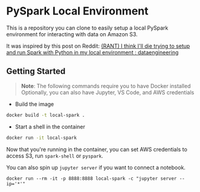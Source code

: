 # PySpark Local Environment

This is a repository you can clone to easily setup a local PySpark environment for interacting with data on Amazon S3.

It was inspired by this post on Reddit: [(RANT) I think I'll die trying to setup and run Spark with Python in my local environment : dataengineering](https://www.reddit.com/r/dataengineering/comments/10njfnd/rant_i_think_ill_die_trying_to_setup_and_run/)

## Getting Started

> **Note**: The following commands require you to have Docker installed
> Optionally, you can also have Jupyter, VS Code, and AWS credentials

- Build the image

```bash
docker build -t local-spark .
```

- Start a shell in the container

```bash
docker run -it local-spark
```

Now that you're running in the container, you can set AWS credentials to access S3, run `spark-shell` or `pyspark`.

You can also spin up `jupyter server` if you want to connect a notebook.

```
docker run --rm -it -p 8888:8888 local-spark -c "jupyter server --ip='*'"
```